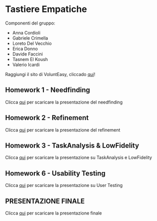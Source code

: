 # Tastiere Empatiche

Componenti del gruppo:
- Anna Cordioli
- Gabriele Crimella
- Loreto Del Vecchio
- Erica Donno
- Davide Faccini
- Tasnem El Koush
- Valerio Icardi

Raggiungi il sito di VoluntEasy, cliccado [qui](https://gabrielecrimella.github.io/HCI_project/)!

## Homework 1 - Needfinding
Clicca [qui](https://gabrielecrimella.github.io/HCI_project/C1/H1-Needfinding.pdf) per scaricare la presentazione del needfinding

## Homework 2 - Refinement
Clicca [qui](https://gabrielecrimella.github.io/HCI_project/C2/HW2-Refinement.pdf) per scaricare la presentazione del refinement

## Homework 3 - TaskAnalysis & LowFidelity
Clicca [qui](https://gabrielecrimella.github.io/HCI_project/C3/HW3-TaskAnalysis&LowFidelity.pdf) per scaricare la presentazione su TaskAnalysis e LowFidelity

## Homework 6 - Usability Testing
Clicca [qui](https://gabrielecrimella.github.io/HCI_project/C6/VoluntEasy_HW6_USABILITY_TESTING.pdf) per scaricare la presentazione su User Testing

## PRESENTAZIONE FINALE
Clicca [qui](PRESENTAZIONE_FINALE/VoluntEasy_PRESENTAZIONE_FINALE.pdf) per scaricare la presentazione finale
